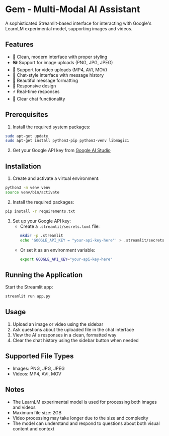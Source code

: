 # Gem - Multi-Modal AI Assistant

A sophisticated Streamlit-based interface for interacting with Google's LearnLM experimental model, supporting images and videos.

## Features

- 💎 Clean, modern interface with proper styling
- 🖼️ Support for image uploads (PNG, JPG, JPEG)
- 🎥 Support for video uploads (MP4, AVI, MOV)
- 💬 Chat-style interface with message history
- 🎨 Beautiful message formatting
- 📱 Responsive design
- ⚡ Real-time responses
- 🔄 Clear chat functionality

## Prerequisites

1. Install the required system packages:
```bash
sudo apt-get update
sudo apt-get install python3-pip python3-venv libmagic1
```

2. Get your Google API key from [Google AI Studio](https://makersuite.google.com/app/apikey)

## Installation

1. Create and activate a virtual environment:
```bash
python3 -m venv venv
source venv/bin/activate
```

2. Install the required packages:
```bash
pip install -r requirements.txt
```

3. Set up your Google API key:
   - Create a `.streamlit/secrets.toml` file:
     ```bash
     mkdir -p .streamlit
     echo 'GOOGLE_API_KEY = "your-api-key-here"' > .streamlit/secrets.toml
     ```
   - Or set it as an environment variable:
     ```bash
     export GOOGLE_API_KEY="your-api-key-here"
     ```

## Running the Application

Start the Streamlit app:
```bash
streamlit run app.py
```

## Usage

1. Upload an image or video using the sidebar
2. Ask questions about the uploaded file in the chat interface
3. View the AI's responses in a clean, formatted way
4. Clear the chat history using the sidebar button when needed

## Supported File Types

- Images: PNG, JPG, JPEG
- Videos: MP4, AVI, MOV

## Notes

- The LearnLM experimental model is used for processing both images and videos
- Maximum file size: 2GB
- Video processing may take longer due to the size and complexity
- The model can understand and respond to questions about both visual content and context
